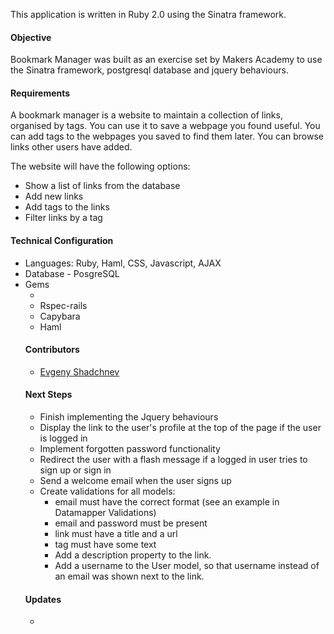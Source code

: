 This application is written in Ruby 2.0 using the Sinatra framework.
<h4>Objective</h4>
Bookmark Manager was built as an exercise set by Makers Academy to use the Sinatra framework, postgresql database and jquery behaviours.
<h4>Requirements</h4>

A bookmark manager is a website to maintain a collection of links, organised by tags. You can use it to save a webpage you found useful. You can add tags to the webpages you saved to find them later. You can browse links other users have added.

<p>The website will have the following options:</p>
<ul>
<li>Show a list of links from the database</li>
<li>Add new links</li>
<li>Add tags to the links</li>
<li>Filter links by a tag</li>
</ul>
<h4>Technical Configuration</h4>
<ul>
<li>Languages: Ruby, Haml, CSS, Javascript, AJAX</li>
<li>Database - PosgreSQL</li>
<li>Gems
  <ul>
  <li></li>
  <li>Rspec-rails</li>
  <li>Capybara</li>
  <li>Haml</li>
</ul>
<h4>Contributors</h4>
<ul>
<li><a href="https://github.com//shadchnev">Evgeny Shadchnev</a>
</li>
</ul>
<h4>Next Steps</h4>
<ul>
  <li>Finish implementing the Jquery behaviours</li>
  <li>Display the link to the user's profile at the top of the page if the user is logged in</li>
<li>Implement forgotten password functionality</li>
<li>Redirect the user with a flash message if a logged in user tries to sign up or sign in</li>
<li>Send a welcome email when the user signs up</li>
<li>Create validations for all models:<ul>
<li>email must have the correct format (see an example in Datamapper Validations)</li>
<li>email and password must be present</li>
<li>link must have a title and a url</li>
<li>tag must have some text</li>
<li>Add a description property to the link.</li>
<li>Add a username to the User model, so that username instead of an email was shown next to the link.</li>
</ul>
</li>
</ul>
<h4>Updates</h4><ul><li> </li>
</ul>
